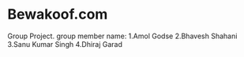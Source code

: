 # Bewakoof.com
Group Project.
group member name:
1.Amol Godse
2.Bhavesh Shahani
3.Sanu Kumar Singh
4.Dhiraj Garad
